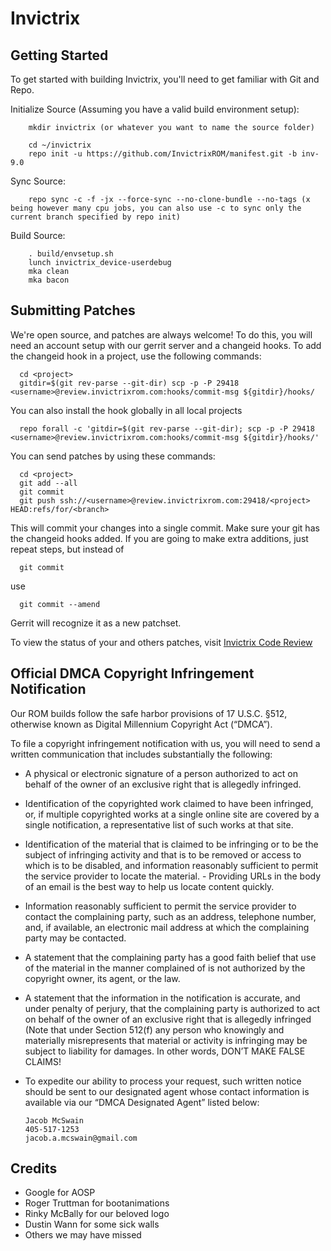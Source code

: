 # Invictrix

## Getting Started

To get started with building Invictrix, you'll need to get familiar with Git and Repo.

Initialize Source (Assuming you have a valid build environment setup):

        mkdir invictrix (or whatever you want to name the source folder)

        cd ~/invictrix
        repo init -u https://github.com/InvictrixROM/manifest.git -b inv-9.0

Sync Source:

        repo sync -c -f -jx --force-sync --no-clone-bundle --no-tags (x being however many cpu jobs, you can also use -c to sync only the current branch specified by repo init)

Build Source:

        . build/envsetup.sh
        lunch invictrix_device-userdebug
        mka clean
        mka bacon

## Submitting Patches

We're open source, and patches are always welcome!
To do this, you will need an account setup with our gerrit server and a changeid hooks.
To add the changeid hook in a project, use the following commands:

      cd <project>
      gitdir=$(git rev-parse --git-dir) scp -p -P 29418 <username>@review.invictrixrom.com:hooks/commit-msg ${gitdir}/hooks/

You can also install the hook globally in all local projects

      repo forall -c 'gitdir=$(git rev-parse --git-dir); scp -p -P 29418 <username>@review.invictrixrom.com:hooks/commit-msg ${gitdir}/hooks/'

You can send patches by using these commands:

      cd <project>
      git add --all
      git commit
      git push ssh://<username>@review.invictrixrom.com:29418/<project> HEAD:refs/for/<branch>

This will commit your changes into a single commit.
Make sure your git has the changeid hooks added.
If you are going to make extra additions, just repeat steps, but instead of

      git commit

use

      git commit --amend

Gerrit will recognize it as a new patchset.

To view the status of your and others patches, visit [Invictrix Code Review](https://review.invictrixrom.com)


## Official DMCA Copyright Infringement Notification

Our ROM builds follow the safe harbor provisions of 17 U.S.C. §512, otherwise known as Digital Millennium Copyright Act (“DMCA”).

To file a copyright infringement notification with us, you will need to send a written 
communication that includes substantially the following:


- A physical or electronic signature of a person authorized to act on behalf of the owner of an exclusive right that is allegedly infringed.
- Identification of the copyrighted work claimed to have been infringed, or, if multiple copyrighted works at a single online site are covered by a single notification, a representative list of such works at that site.
- Identification of the material that is claimed to be infringing or to be the subject of infringing activity and that is to be removed or access to which is to be disabled, and information reasonably sufficient to permit the service provider to locate the material. - Providing URLs in the body of an email is the best way to help us locate content quickly.
- Information reasonably sufficient to permit the service provider to contact the complaining party, such as an address, telephone number, and, if available, an electronic mail address at which the complaining party may be contacted.
- A statement that the complaining party has a good faith belief that use of the material in the manner complained of is not authorized by the copyright owner, its agent, or the law.
- A statement that the information in the notification is accurate, and under penalty of perjury, that the complaining party is authorized to act on behalf of the owner of an exclusive right that is allegedly infringed (Note that under Section 512(f) any person who knowingly and materially misrepresents that material or activity is infringing may be subject to liability for damages. In other words, DON’T MAKE FALSE CLAIMS!
- To expedite our ability to process your request, such written notice should be sent to our designated agent whose contact information is available via our “DMCA Designated Agent” listed below:

      Jacob McSwain
      405-517-1253
      jacob.a.mcswain@gmail.com

## Credits

- Google for AOSP
- Roger Truttman for bootanimations
- Rinky McBally for our beloved logo
- Dustin Wann for some sick walls
- Others we may have missed

